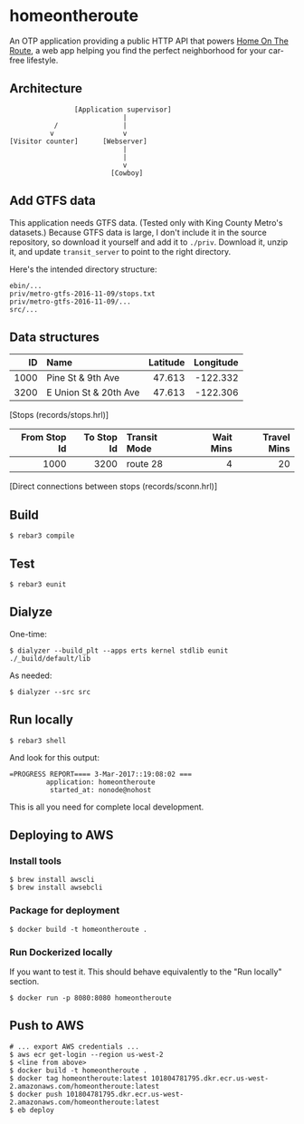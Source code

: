 # homeontheroute #

An OTP application providing a public HTTP API that powers [Home On The Route](http://homeontheroute.com), a web app helping you find the perfect neighborhood for your car-free lifestyle.

## Architecture

                    [Application supervisor]
                                |
               /                |
              v                 v
    [Visitor counter]      [Webserver]
                                |
                                |
                                v
                             [Cowboy]

## Add GTFS data

This application needs GTFS data.  (Tested only with King County Metro's datasets.)
Because GTFS data is large, I don't include it in the source repository, so download it yourself and add it to `./priv`.
Download it, unzip it, and update `transit_server` to point to the right directory.

Here's the intended directory structure:

    ebin/...
    priv/metro-gtfs-2016-11-09/stops.txt
    priv/metro-gtfs-2016-11-09/...
    src/...

## Data structures

| ID   | Name                  | Latitude | Longitude |
| ---: | :-------------------- | -------: | --------: |
| 1000 | Pine St & 9th Ave     | 47.613   | -122.332  |
| 3200 | E Union St & 20th Ave | 47.613   | -122.306  |
[Stops (records/stops.hrl)]

| From Stop Id | To Stop Id | Transit Mode | Wait Mins | Travel Mins |
| -----------: | ---------: | :----------- | --------: | ----------: |
| 1000         | 3200       | route 28     | 4         | 20          |
[Direct connections between stops (records/sconn.hrl)]

## Build

    $ rebar3 compile

## Test

    $ rebar3 eunit

## Dialyze

One-time:

    $ dialyzer --build_plt --apps erts kernel stdlib eunit ./_build/default/lib

As needed:

    $ dialyzer --src src

## Run locally

    $ rebar3 shell

And look for this output:

    =PROGRESS REPORT==== 3-Mar-2017::19:08:02 ===
             application: homeontheroute
              started_at: nonode@nohost

This is all you need for complete local development.

## Deploying to AWS

### Install tools

    $ brew install awscli
    $ brew install awsebcli

### Package for deployment

    $ docker build -t homeontheroute .

### Run Dockerized locally

If you want to test it.  This should behave equivalently to the "Run locally" section.

    $ docker run -p 8080:8080 homeontheroute

## Push to AWS

    # ... export AWS credentials ...
    $ aws ecr get-login --region us-west-2
    $ <line from above>
    $ docker build -t homeontheroute .
    $ docker tag homeontheroute:latest 101804781795.dkr.ecr.us-west-2.amazonaws.com/homeontheroute:latest
    $ docker push 101804781795.dkr.ecr.us-west-2.amazonaws.com/homeontheroute:latest
    $ eb deploy